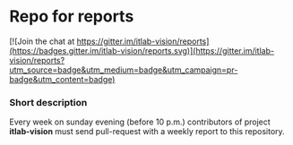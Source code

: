 # Repo for reports

[![Join the chat at https://gitter.im/itlab-vision/reports](https://badges.gitter.im/itlab-vision/reports.svg)](https://gitter.im/itlab-vision/reports?utm_source=badge&utm_medium=badge&utm_campaign=pr-badge&utm_content=badge)

### Short description

Every week on sunday evening (before 10 p.m.) contributors
of project **itlab-vision** must send pull-request with
a weekly report to this repository.
